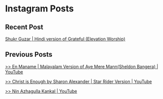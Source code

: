 # Instagram Posts
## Recent Post

[Shukr Guzar | Hindi version of Grateful (Elevation Worship)](https://www.youtube.com/watch?v=hr0NTcNNtcQ)

## Previous Posts 

[>> En Maname | Malayalam Version of Aye Mere Mann(Sheldon Bangera) | YouTube](https://www.youtube.com/watch?v=WjE_TFTAqu4&feature=youtu.be)

[>> Christ is Enough by Sharon Alexander | Star Rider Version | YouTube](https://www.youtube.com/watch?v=U-whzYwg-h8)

[>> Nin Azhagulla Kankal | YouTube](https://www.youtube.com/watch?v=1DysVIAdAP0)
